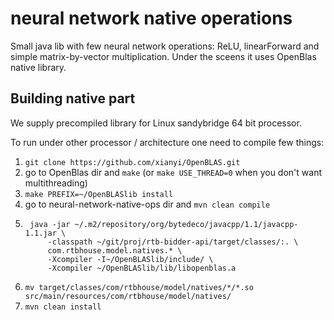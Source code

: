 # neural network native operations

Small java lib with few neural network operations: ReLU, linearForward and simple matrix-by-vector multiplication.
Under the sceens it uses OpenBlas native library.

## Building native part

We supply precompiled library for Linux sandybridge 64 bit processor.

To run under other processor / architecture one need to compile few things:
 1. `git clone https://github.com/xianyi/OpenBLAS.git`
 2. go to OpenBlas dir and `make` (or `make USE_THREAD=0` when you don't want multithreading)
 3. `make PREFIX=~/OpenBLASlib install`
 4. go to neural-network-native-ops dir and `mvn clean compile`
 5. ```
     java -jar ~/.m2/repository/org/bytedeco/javacpp/1.1/javacpp-1.1.jar \
         -classpath ~/git/proj/rtb-bidder-api/target/classes/:. \
         com.rtbhouse.model.natives.* \
         -Xcompiler -I~/OpenBLASlib/include/ \
         -Xcompiler ~/OpenBLASlib/lib/libopenblas.a
    ```
 6. `mv target/classes/com/rtbhouse/model/natives/*/*.so src/main/resources/com/rtbhouse/model/natives/`
 7. `mvn clean install`



